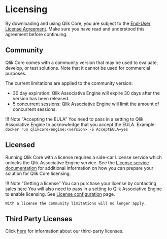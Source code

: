 # Licensing

By downloading and using Qlik Core, you are subject to the [End-User License Agreement](./eula.md).
Make sure you have read and understood this agreement before continuing.

## Community

Qlik Core comes with a community version that may be used to evaluate,
develop, or test solutions. Note that it cannot be used for commercial purposes.

The current limitations are applied to the community version:

* 30 day expiration: Qlik Associative Engine will expire 30 days after the version has been released.
* 5 concurrent sessions: Qlik Associative Engine will limit the amount of concurrent sessions.

!!! Note "Accepting the EULA"
    You need to pass in a setting to Qlik Associative Engine to acknowledge that
    you accept the EULA. Example: `docker run qlikcore/engine:<version> -S AcceptEULA=yes`

## Licensed

Running Qlik Core with a license requires a side-car License service
which unlocks the Qlik Associative Engine service. See the
[License service documentation](./services/licenses.md) for additional information on how you can
prepare your solution for Qlik Core licensing.

!!! Note "Getting a license"
    You can purchase your license by contacting sales [here](https://www.qlik.com/us/try-or-buy/buy-now)
    You will also need to pass in a setting to Qlik Associative Engine to enable licensing.
    See [License configuration](./services/licenses.md#configuration) page.

    With a license the community limitations will no longer apply.

## Third Party Licenses

Click [here](./third-party-licenses.md) for information about our third-party licenses.
